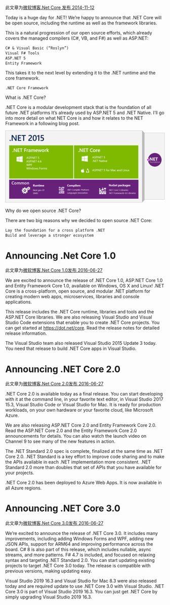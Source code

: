 此文章为[微软博客.Net Core 发布 2014-11-12](https://devblogs.microsoft.com/dotnet/net-core-is-open-source/)


Today is a huge day for .NET! We’re happy to announce that .NET Core will be open source, including the runtime as well as the framework libraries.

This is a natural progression of our open source efforts, which already covers the managed compilers (C#, VB, and F#) as well as ASP.NET:

    C# & Visual Basic (“Roslyn”)
    Visual F# Tools
    ASP.NET 5
    Entity Framework

This takes it to the next level by extending it to the .NET runtime and the core framework.

    .NET Core Framework

What is .NET Core?

.NET Core is a modular development stack that is the foundation of all future .NET platforms It’s already used by ASP.NET 5 and .NET Native. I’ll go into more detail on what NET Core is and how it relates to the NET Framework in a following blog post.

![Wait is .Net Core](./assets/2577.DotNet2015.png)

Why do we open source .NET Core?

There are two big reasons why we decided to open source .NET Core:

    Lay the foundation for a cross platform .NET
    Build and leverage a stronger ecosystem


# Announcing .Net Core 1.0

此文章为[微软博客.Net Core 1.0发布 2016-06-27](https://devblogs.microsoft.com/dotnet/announcing-net-core-1-0/)

We are excited to announce the release of .NET Core 1.0, ASP.NET Core 1.0 and Entity Framework Core 1.0, available on Windows, OS X and Linux! .NET Core is a cross-platform, open source, and modular .NET platform for creating modern web apps, microservices, libraries and console applications.

This release includes the .NET Core runtime, libraries and tools and the ASP.NET Core libraries. We are also releasing Visual Studio and Visual Studio Code extensions that enable you to create .NET Core projects. You can get started at https://dot.net/core. Read the release notes for detailed release information.

The Visual Studio team also released Visual Studio 2015 Update 3 today. You need that release to build .NET Core apps in Visual Studio.

# Announcing .NET Core 2.0 
 
此文章为[微软博客.Net Core 2.0发布 2016-06-27](https://devblogs.microsoft.com/dotnet/announcing-net-core-2-0/)

.NET Core 2.0 is available today as a final release. You can start developing with it at the command line, in your favorite text editor, in Visual Studio 2017 15.3, Visual Studio Code or Visual Studio for Mac. It is ready for production workloads, on your own hardware or your favorite cloud, like Microsoft Azure.

We are also releasing ASP.NET Core 2.0 and Entity Framework Core 2.0. Read the ASP.NET Core 2.0 and the Entity Framework Core 2.0 announcements for details. You can also watch the launch video on Channel 9 to see many of the new features in action.

The .NET Standard 2.0 spec is complete, finalized at the same time as .NET Core 2.0. .NET Standard is a key effort to improve code sharing and to make the APIs available in each .NET implementation more consistent. .NET Standard 2.0 more than doubles that set of APIs that you have available for your projects.

.NET Core 2.0 has been deployed to Azure Web Apps. It is now available in all Azure regions.


# Announcing .NET Core 3.0 

此文章为[微软博客.Net Core 3.0发布 2016-06-27](https://devblogs.microsoft.com/dotnet/announcing-net-core-3-0/)

We’re excited to announce the release of .NET Core 3.0. It includes many improvements, including adding Windows Forms and WPF, adding new JSON APIs, support for ARM64 and improving performance across the board. C# 8 is also part of this release, which includes nullable, async streams, and more patterns. F# 4.7 is included, and focused on relaxing syntax and targeting .NET Standard 2.0. You can start updating existing projects to target .NET Core 3.0 today. The release is compatible with previous versions, making updating easy.

Visual Studio 2019 16.3 and Visual Studio for Mac 8.3 were also released today and are required update to use .NET Core 3.0 with Visual Studio. .NET Core 3.0 is part of Visual Studio 2019 16.3. You can just get .NET Core by simply upgrading Visual Studio 2019 16.3.